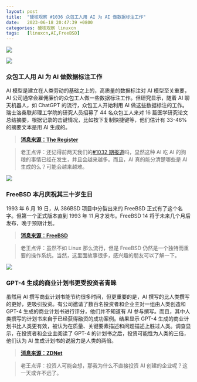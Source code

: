 ```yaml
---
layout: post
title:	"硬核观察 #1036 众包工人用 AI 为 AI 做数据标注工作"
date:	2023-06-18 20:47:39 +0800 
categories:	硬核观察 linuxcn 
tags:	[linuxcn,AI,FreeBSD]
---
```



![](/Asserts/Images//attachment/album/202306/18/204639tp9byzkqu93byzrb.jpg)


![](/Asserts/Images//attachment/album/202306/18/204655r9crd9g9fzgddrxr.jpg)


### 众包工人用 AI 为 AI 做数据标注工作


AI 模型是建立在人类劳动的基础之上的，高质量的数据标注对 AI 模型至关重要，AI 公司通常会雇佣廉价的众包工人做一些数据标注工作。但研究显示，随着 AI 聊天机器人，如 ChatGPT 的流行，众包工人开始利用 AI 做这些数据标注的工作。瑞士洛桑联邦理工学院的研究人员招募了 44 名众包工人来对 16 篇医学研究论文总结摘要，根据记录的击键情况，比如按下复制快捷键等，他们估计有 33-46% 的摘要文本是用 AI 生成的。



> 
> **[消息来源：The Register](https://www.theregister.com/2023/06/16/crowd_workers_bots_ai_training/)**
> 
> 
> 



> 
> 老王点评：还记得前两天我们的[#1032 期报道](/article-15906-1.html)吗，显然这种 AI 吃 AI 的狗粮的事情已经在发生，并且会越来越多。而且，AI 真的能分清楚哪些是 AI 生成的么？可能会越来越难。
> 
> 
> 


![](/Asserts/Images//attachment/album/202306/18/204707cmua25ia8287ppw5.jpg)


### FreeBSD 本月庆祝其三十岁生日


1993 年 6 月 19 日，从 386BSD 项目中分裂出来的 FreeBSD 正式有了这个名字。但第一个正式版本直到 1993 年 11 月才发布。FreeBSD 14 将于未来几个月后发布，晚于预期计划。



> 
> **[消息来源：FreeBSD](https://freebsdfoundation.org/news-and-events/newsletter/12518/)**
> 
> 
> 



> 
> 老王点评：虽然不如 Linux 那么流行，但是 FreeBSD 仍然是一个独特而重要的操作系统。当然，这里面故事很多，感兴趣的朋友可以了解一下。
> 
> 
> 


![](/Asserts/Images//attachment/album/202306/18/204725q6zpwyeapewlmvl6.jpg)


### GPT-4 生成的商业计划书更受投资者青睐


虽然用 AI 撰写商业计划书能节约很多时间，但更重要的是，AI 撰写的比人类撰写的更好，更吸引投资。有公司邀请了数百名投资者和企业主对一组由人类创造和 GPT-4 生成的商业计划书进行评分，他们并不知道有 AI 参与撰写。而且，其中人类撰写的计划书来自于已经获得融资的成功案例。结果显示 GPT-4 生成的商业计划书比人类更有效，被认为在质量、关键要素描述和问题描述上胜过人类。调查显示，在投资者和企业主阅读了 GPT-4 的计划书之后，投资可能性为人类的三倍，他们认为 AI 生成计划书的说服力是人类的两倍。



> 
> **[消息来源：ZDNet](https://www.zdnet.com/article/gpt-4-generated-pitches-are-3x-more-likely-to-secure-funding-than-human-ones/)**
> 
> 
> 



> 
> 老王点评：投资人可能会想，那我为什么不直接投资 AI 创建的企业呢？这一天或许不远了。
> 
> 
>
